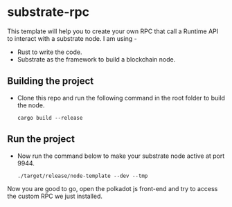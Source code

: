 # substrate-rpc

This template will help you to create your own RPC that call a Runtime API to interact with a substrate node.
I am using -

- Rust to write the code.
- Substrate as the framework to build a blockchain node.

## Building the project

- Clone this repo and run the following command in the root folder to build the node.
  ```
  cargo build --release
  ```

## Run the project

- Now run the command below to make your substrate node active at port 9944. 
  ```
  ./target/release/node-template --dev --tmp
  ```
  
Now you are good to go, open the polkadot js front-end and try to access the custom RPC we just installed.




